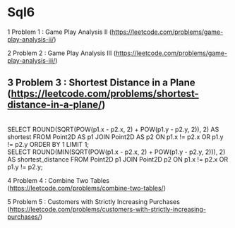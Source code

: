 # Sql6

1 Problem 1 : Game Play Analysis II	(https://leetcode.com/problems/game-play-analysis-ii/)

2 Problem 2 : Game Play Analysis III		(https://leetcode.com/problems/game-play-analysis-iii/)

## 3 Problem 3 : Shortest Distance in a Plane		(https://leetcode.com/problems/shortest-distance-in-a-plane/)
<br>
SELECT ROUND(SQRT(POW(p1.x - p2.x, 2) + POW(p1.y - p2.y, 2)), 2) AS shortest
FROM
    Point2D AS p1
    JOIN Point2D AS p2 ON p1.x != p2.x OR p1.y != p2.y
ORDER BY 1
LIMIT 1;
<br>
SELECT 
    ROUND(MIN(SQRT(POW(p1.x - p2.x, 2) + POW(p1.y - p2.y, 2))), 2) AS shortest_distance
FROM 
    Point2D p1
JOIN 
    Point2D p2 
ON 
    p1.x != p2.x OR p1.y != p2.y;


4 Problem 4 : Combine Two Tables	(https://leetcode.com/problems/combine-two-tables/)

5 Problem 5 : Customers with Strictly Increasing Purchases		(https://leetcode.com/problems/customers-with-strictly-increasing-purchases/)
